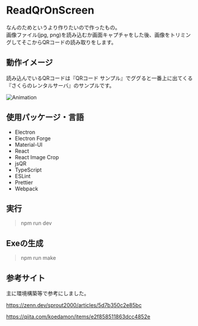 # ReadQrOnScreen

なんのためというより作りたいので作ったもの。  
画像ファイル(jpg, png)を読み込むか画面キャプチャをした後、画像をトリミングしてそこからQRコードの読み取りをします。

## 動作イメージ

読み込んでいるQRコードは『QRコード サンプル』でググると一番上に出てくる『さくらのレンタルサーバ』のサンプルです。

![Animation](https://github.com/helvetica822/ReadQrOnScreen/assets/54300854/a0ec3ac0-ec22-4017-a8bf-6d72949bfdc3)

## 使用パッケージ・言語

* Electron
* Electron Forge
* Material-UI
* React
* React Image Crop
* jsQR
* TypeScript
* ESLint
* Prettier
* Webpack

## 実行

> npm run dev

## Exeの生成

> npm run make

## 参考サイト

主に環境構築等で参考にしました。

https://zenn.dev/sprout2000/articles/5d7b350c2e85bc

https://qiita.com/koedamon/items/e2f858511863dcc4852e
